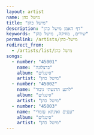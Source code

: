 ```yaml
---
layout: artist
name: מישל כהן
title: "מישל כהן"
description: "דף האמן מישל כהן"
keywords: "שירים, מוזיקה, מישל כהן"
permalink: /artists/מישל-כהן
redirect_from:
  - /artists/list/מישל כהן
songs:
  - number: "45001"
    name: "ברצלונה"
    album: "סינגלים"
    artist: "מישל כהן"
  - number: "45002"
    name: "לרגע הרגשתי גיבור"
    album: "סינגלים"
    artist: "מישל כהן"
  - number: "45003"
    name: "עננים ואינתא עומרי"
    album: "סינגלים"
    artist: "מישל כהן"
---
```

